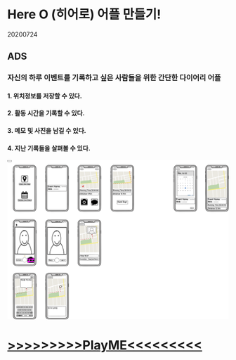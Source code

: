 # Here O (히어로) 어플 만들기!
20200724

## ADS
### 자신의 하루 이벤트를 기록하고 싶은 사람들을 위한 간단한 다이어리 어플
#### 1. 위치정보를 저장할 수 있다.
#### 2. 활동 시간을 기록할 수 있다.
#### 3. 메모 및 사진을 남길 수 있다.
#### 4. 지난 기록들을 살펴볼 수 있다.

![목업사진](2mage/원래는.png)

# [>>>>>>>>>PlayME<<<<<<<<<](2mage/Here,O!.mov)
